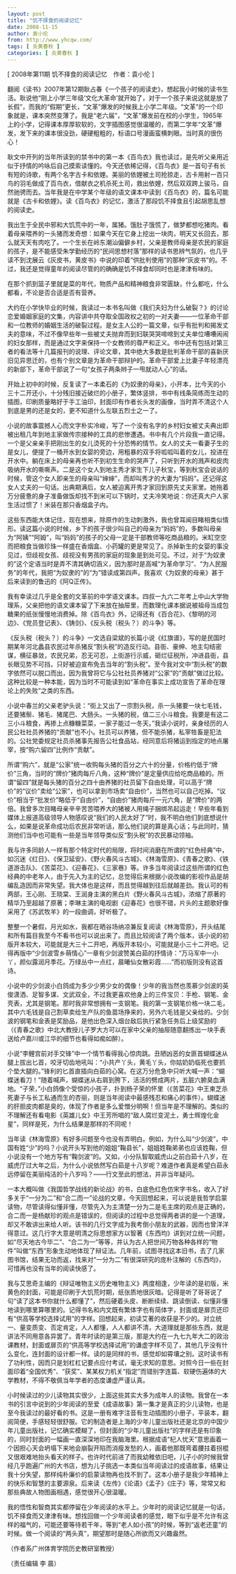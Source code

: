 ```yaml
---
layout: post
title: "饥不择食的阅读记忆"
date: 2008-11-15
author: 袁小伦
from: http://www.yhcqw.com/
tags: [ 炎黄春秋 ]
categories: [ 炎黄春秋 ]
---
```



[ 2008年第11期 饥不择食的阅读记忆　作者：袁小伦 ]


翻阅《读书》2007年第12期耿占春《一个孩子的阅读史》，想起我小时候的读书生活。耿说他“刚上小学三年级‘文化大革命’就开始了，对于一个孩子来说这就是放了长假”，而我的“假期”更长，“文革”爆发的时候我上小学二年级。“文革”的一个印象就是，课本突然变薄了。我是“老六届”，“文革”爆发前在校的小学生，1965年上的小学，记得课本厚厚软软的，文字插图感觉很温暖的，而第二学年“文革”爆发，发下来的课本很没劲，硬硬粗粗的，标语口号漫画蛮横刺眼。当时真的很伤心！


耿文中开列的当年所读到的禁书中的第一本《百鸟衣》我也读过，是先听父亲用近似于抒情的吟咏后自己摸索读懂的。今天还依稀记得，《百鸟衣》是一首句子有长有短的诗歌，有两个名字古卡和依娌。美丽的依娌被土司抢掠走，古卡用射一百只鸟的羽毛做成了百鸟衣，借献衣之机杀死土司，救出依娌，然后双双跨上骏马，自然驰骋而去。当年我是在中学某个年级的语文课本中读到《百鸟衣》的，篇名可能就是《古卡和依娌》。读《百鸟衣》的记忆，激活了那段饥不择食且引起胡思乱想的阅读史。


我出生于全民中邪和大饥荒中的一年，属猪。饿肚子饿慌了，做梦都想吃猪肉。看着母亲喂养的一头猪而发奇想：如果今天在它身上挖出一块肉，明天又长回去，那么就天天有肉吃了。一个生长在岭东潮汕偏僻乡村，父亲是教师母亲是农民的家庭的孩子，是不能感受朱学勤经历的“民间思想村落”那样的读书思辨气氛的，也几乎读不到沈展云《灰皮书，黄皮书》中说的印着“供批判使用”的那种“灰皮书”的。不过，我还是觉得童年的阅读尽管的的确确是饥不择食却同时也是津津有味的。

在那个抓到篮子里就是菜的年代，物质产品和精神粮食非常匮缺，什么都吃，什么都看，不论是否合适是否有营养。


大约在小学快毕业的时候，我读过一本书名叫做《我们夫妇为什么破裂？》的讨论恋爱婚姻家庭的文集，内容讲中共夺取全国政权之初的一对夫妻——一位革命干部和一位教师的婚姻生活的破裂过程。是女主人公的一篇文章，似乎有批判和揭发丈夫的意味，不过不像早些年一些被丈夫抛弃而到妇联哭哭啼啼到丈夫单位嘈嘈闹闹的妇女那样，而是通过文字来保持一个女教师的尊严和正义。书中还有包括对第三者的看法等十几篇报刊的说理、评论文章，其中绝大多数是批判革命干部的喜新厌旧见异思迁的，也有个别文章是为革命干部辩护的。革命干部爱上比妻子年轻漂亮的新部下，革命干部说了一句“女孩子两条辫子一甩就动人心”的话。


开始上初中的时候，反复读了一本柔石的《为奴隶的母亲》，小开本，比今天的小三十二开还小，十分残旧接近破烂的小册子，繁体竖排，书中有线条简练而生动的插图，印刷质量略好于手工油印，封面印有作者长头发的画像，当时弄不清这个人到底是男的还是女的，更不知道什么左联五烈士之一了。


小说的故事震撼人心而文字朴实冷峻，写了一个没有名字的乡村妇女被丈夫典出即被出租几年到地主家做传宗接种的工具的悲惨遭遇。书中有几个片段我一直记得。一个是父亲亲手把刚出生的女儿烫死的十分恐怖的情节。女人的丈夫一看妻子生的是女儿，便提了一桶开水到女婴的旁边，用粗暴的双手将呱呱叫着的女儿，投进在开水中。躺在床上的母亲再也听不到初生生命的哭声了，只听到开水的溅声和皮肉吸纳开水的嘶嘶声。二是这个女人到地主秀才家生下儿子秋宝，等到秋宝会说话的时候，管这个女人即亲生的母亲叫“婶婶”，而却叫秀才的大妻为“妈妈”。还记得这女人丈夫的一句话。出典期满后，女人被迫离开秀才家回到原先丈夫家里。她拖着万分疲惫的身子准备做饭却找不到米可以下锅时，丈夫冷笑地说：你还真大户人家生活过惯了！米装在那只香烟盒子内。


这些东西能大体记住，现在想来，除原作的生动刺激外，我也曾耳闻目睹相类似情形。读这篇小说的时候，乡下的孩子很少叫自己的母亲为“妈妈”的，多数叫母亲为“阿姨”“阿姆”，叫“妈妈”的孩子的父母一定是干部教师等吃商品粮的。米缸空空而把粮食当做珍珠一样盛在香烟盒、小药罐的更是常见了。杀掉新生的女婴的事没见过，但歧视女孩、歧视没有男孩的家庭的现象是到处可见。不过，对于“为奴隶的”这个定语当时是弄不清其确切涵义，因为那时是高喊“为革命学习”、“为人民服务”的年代，我把“为奴隶的”的“为”错读成第四声。我喜欢《为奴隶的母亲》甚于后来读到的鲁迅的《阿Q正传》。


我有幸读过几乎是全套的文革前的中学语文课本。四叔一九六二年考上中山大学物理系，父亲把他的语文课本留了下来放在抽屉里，而数理化课本据说被祖母当成包糖果的纸张慢慢地消费掉。除《百鸟衣》外，记得还有《百合花》、《黎明的河边》、《党员登记表》、《铸剑》、《反头税（税头？）的斗争》等。


《反头税（税头？）的斗争》一文选自梁斌的长篇小说《红旗谱》，写的是民国时期某年河北蠡县农民过年杀猪反“割头税”的造反行动。县衙、豪绅、地主勾结密谋，横征暴敛，农民兄弟，忍无可忍，上街游行示威，砸烂征税所，冲进县衙，县长眼见势不可挡，只好被迫宣布免去当年的“割头税”。至今我对文中“割头税”的数字依然可以脱口而出，因为我曾将它与公社社员养猪对“公家”的“贡献”做过比较。这种比较是一种本能，因为当时不可能读到如“革命在事实上成功宣告了革命在理论上的失败”之类的东西。


小说中春兰的父亲老驴头说：“街上又出了一宗割头税，杀一头猪要一块七毛钱，还要猪鬃、猪毛、猪尾巴、大肠头。一头猪的税，值二三小斗粮食。我要是有这二三小斗粮食，再掺上点糠糠菜菜，一家子能过一冬天。”我读小说时，亲身经历的人民公社社员养猪的“贡献”也不小。社员可以养猪，但不能杀猪，私宰牲畜是犯法的。公社党委规定社员杀猪事先报告公社食品站，经同意后将猪运到指定的地点屠宰，按“购六留四”比例作“贡献”。


所谓“购六”，就是“公家”统一收购每头猪的百分之六十的分量，价格约低于“牌价”三角，当时的“牌价”猪肉每斤八角，这种“牌价”是定量供应给吃商品粮的。所谓“留四”就是每头猪的百分之四十由养猪的社员留下自由处理，可以高于“牌价”的“议价”卖给“公家”，也可以拿到市场卖“自由价”，当然也可以自己吃掉。“议价”相当于“批发价”略低于“自由价”，“自由价”猪肉每斤一元六角，是“牌价”的两倍。我曾多次目睹母亲辛辛苦苦喂养大的猪被人用绳子捆绑吊起运走！早些年看到媒体上报道高级领导人物感叹说“我们的人民太好了”时，我不明白他们到底想说什么，如果是说革命成功后农民非常听话，那么他们说的算是真心话；与此同时，猜测他们当中也可能有一些是当年领导类似反“割头税”的农民暴动领袖。


我与许多同龄人一样有那个特定时代的局限，将时间消磨在所谓的“红色经典”中，如沉迷《红日》、《保卫延安》、《野火春风斗古城》、《林海雪原》、《青春之歌》、《铁道游击队》、《苦菜花》、《迎春花》、《三家巷》等。许多当年阅读过这些所谓的红色经典的中老年人，由于先入为主的记忆，总觉得后来根据小说改编的影视作品是胡编乱造因而非常失望。我大体也是这样，而且觉得越到往后就越差劲。我认可的有两部，王心刚、王晓棠、王润身主演的黑白片《野火春风斗古城》，浓缩了原著的精华乃至超越了原著；李琳主演的电视剧《迎春花》也很不错，片头的主题歌好像采用了《苏武牧羊》的一段曲调，好听极了。


整整一个暑假，月光如水，我都在晒谷场纳凉兼反复阅读《林海雪原》，开头结尾和所有篇目我至今不看书也可以说出来了。而且比较阅读了两个版本，该小说的初版开本较大，可能就是大三十二开吧，再版开本较小，可能就是小三十二开吧。记得再版中“少剑波雪乡萌情心”一章有少剑波赞美白茹的抒情诗：“万马军中一小丫，颜似露润月季花。万绿丛中一点红，晨曦仙女散彩霞……”而初版则没有这首诗。


小说中的少剑波小白鸽成为多少少男少女的偶像！少年的我当然也羡慕少剑波的英俊潇洒、足智多谋、文武双全，不过我更喜欢他身上的三件宝贝：手枪、钢笔、金壳表，尤其是钢笔。那时我非常想拥有一支钢笔。我的第一支钢笔价格一块二毛，其中六毛钱是自己割草卖给生产队的鱼苗场挣来的，另外六毛钱是父亲给的。少剑波的钢笔和金表是奖励品，是他出色深入烟台敌后执行紧急任务后上级奖励的（《青春之歌》中北大教授儿子罗大方可以在家中父亲的抽屉随意翻拣出一块手表送给卢嘉川或江华的细节也看得如痴如醉）。


小说“李鲤宫前对手交锋”中一个情节看得我心惊肉跳。丑陋凶恶的女匪首蝴蝶迷从腿上拔出匕首，咬牙切齿地吼叫：“小共产丫头，黄毛丫头，你姑奶奶临死也要抓个垫大腿的。”锋利的匕首直插向白茹的心窝。在这万分危急中只听大喊一声：“蝴蝶迷看刀！”随着喊声，蝴蝶迷从右肩到胯下，活活的劈成两片，五脏六腑臭血满地。“子荣，”小白鸽像个受惊的小孩子，扑到杨子荣的怀里（《苦菜花》中王柬芝杀死妻子与长工私通而生的杏丽，则是当年阅读中最感残忍和痛心的事件）。蝴蝶迷的肝胆皮肉都是臭的，体现了作者是多么爱憎分明啊！但当年是不理解的。类似的不理解还有看电影《英雄儿女》中王芳所唱的“敌人腐烂变泥土，勇士辉煌化金星”，同样是死，为什么结果是那样的不同呢！


当年读《林海雪原》有好多问题至今也没有弄明白。例如，为什么叫“少剑波”，中国有姓“少”的吗？小说开头写到他的姐姐“鞠县长”，姐姐姓鞠弟弟也应该姓鞠，但小说没有一个地方写有“鞠剑波”的。又如，小分队智取威虎山之前白茹十八岁，在威虎厅过大年之后，为什么小说依然写白茹是十八岁呢？难道作者真是希望白茹永远停留在美丽纯洁的十八岁吗？——行文至此的想法，并非当年疑问。


一本大概叫做《我国哲学战线的新论战》的书，白底色红色仿宋字书名，收入了好多关于“一分为二”和“合二而一”论战的文章，今天回想起来，可以说是我哲学启蒙读物，尽管读得似懂非懂，尽管先入为主清楚一分为二是毛主席的观点是正确的，合二而一是杨献珍的观点是错误的，但阅读的过程中总觉得两者讲的是一个道理，却又不敢讲出来给人听。该书的几行文字成为我考倒小朋友的武器，因而也曾洋洋得意过。这几行字大意是明清之际思想家方以智著《东西均》讲到对立统一问题，如“尽天地古今毕二”、“合二为一”等等，并认为古人把世间万物各种各样的“物件”叫做“东西”形象生动地体现了辩证法。几年前，试图寻找这本旧书，去了几家图书馆，结果无功而返，找来对“一分为二”有很深研究的庞朴注解的《东西均》，可惜再也没有当年的阅读快感了。


我与艾思奇主编的《辩证唯物主义历史唯物主义》两度相逢，少年读的是初版，米黄色的封面，可能是印刷于大饥荒时期，纸张质地很灰暗。记得是听了哥哥说了句“读了这本书你就什么都懂了”，然后硬着头皮、断断续续、跳读倒读、似懂非懂地读到哪里算哪里的。记得书名和内文既有繁体字也有简体字，封面或是扉页还印有“供高等学校选择试用”的字样。回想起来，初读艾著的收获是不少的。对立统一、量变质变、否定肯定，人人都懂，人人都讲不清，大道理就是那些东西，就是讲法不同用意各异罢了。青年时读的是第三版，那是大约在一九七九年大二的政治课教材，封面或扉页的“供高等学校选择试用”的谦虚字样不见了，其他几乎没有什么变化，连封面的设计都一样。读的是同样的书，感觉却如霄壤之别。这时读书有了功利性，因而只是划杠杠记要点应付考试，毫无求知的意思。对照今日一些在封面印着“全国优秀”、“获奖”、某某权力机关“指定”而错别字连篇、软硬伤遍体的大学教材，不得不敬佩当年学者的态度谦虚严谨认真。


小时候读过的少儿读物其实很少，上面这些其实大多为成年人的读物。我曾在一本书的引言中说到的少年阅读的至爱《成语故事》第一集才是真正的少儿读物，也是至今我读过的最好看的书。这是一册有难字注音有生动插图的小册子，平装本，翻阅简便，手感轻轻很舒服。它的制造者是上海的少年儿童出版社还是北京的中国少年儿童出版社，记忆确实模糊了，但封面的“少年儿童出版社”的字样还是有印象的，同时封面的一幅画一直深深地印在我脑海里。根据成语“杞人忧天”意思画着一个因担心天会坍塌下来地会崩裂开陷而消瘦发愁的人，画着他那既弯着腰拄着拐棍又很艰难地抬头看天的样子。也许时代前进了而我幼稚依旧吧，儿子小的时候我曾经几乎跑遍广州的大书店，想为儿子挑选一本类似当年阅读过的成语故事，结果让我十分失望，那样纯朴廉价的启蒙读物再也找不到了。这本小册子是我少年精神上的快乐和智慧的主要源泉。后来读《左传》《论语》《孟子》《庄子》等，常常又和那些典故人物图画相遇，感觉很开心很温暖。


我的悟性和智商其实都停留在少年阅读的水平上。少年时的阅读记忆就是一句话，饥不择食而又津津有味。想找回做一个少年阅读者的感觉，眼下似乎是不允许有这样的福气的，可能还要等待若干年，等到“老人如小孩”的时候，等到“返老还童”的时候。做一个阅读的“两头真”，期望那时是随心所欲而又兴趣盎然。

（作者系广州体育学院历史教研室教授）

（责任编辑 李 晨）


